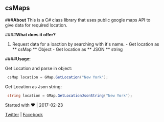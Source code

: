 ## csMaps

###**About**
This is a C# class library that uses public google maps API to give data for required location.

####**What does it offer?**
   1. Request data for a loaction by searching with it's name.
    - Get location as ** csMap ** Object
    - Get location as ** JSON ** string
   

####**Usage:**

Get Location and parse in object:
 ```C#  
  csMap location = GMap.GetLocation("New York");
```

Get Location as Json string:
 ```C#  
  string location = GMap.GetLocationJsonString("New York");
```


Started with :heart: | 2017-02-23

[Twitter](https://www.twitter.com/agonxgashi) | [Facebook](https://www.facebook.com/agonxgashi)
